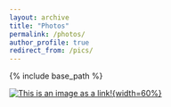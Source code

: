 ```yaml
---
layout: archive
title: "Photos"
permalink: /photos/
author_profile: true
redirect_from: /pics/
---
```


{% include base_path %}

[![This is an image as a link!](/images/bio-photo.jpg){width=60%}](https://www.instagram.com/)